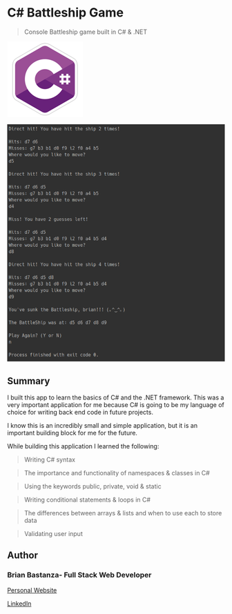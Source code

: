 # C# Battleship Game

> Console Battleship game built in C# & .NET

![C#](ReadmeImages/c_sharp.png)

![Screenshot](ReadmeImages/screenshot.png)

## Summary

I built this app to learn the basics of C# and the .NET framework. This was a very important application for me because C# is going to be my language of choice for writing back end code in future projects.

I know this is an incredibly small and simple application, but it is an important building block for me for the future.

While building this application I learned the following:

> Writing C# syntax

> The importance and functionality of namespaces & classes in C#

> Using the keywords public, private, void & static

> Writing conditional statements & loops in C#

> The differences between arrays & lists and when to use each to store data

> Validating user input

## Author

### Brian Bastanza- Full Stack Web Developer

[Personal Website](www.brianbastanza.com)

[LinkedIn](www.linkedin.com/in/brian-bastanza-9035397b)
